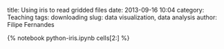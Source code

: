 title: Using iris to read gridded files
date:  2013-09-16 10:04
category: Teaching
tags: downloading
slug: data visualization, data analysis
author: Filipe Fernandes

{% notebook python-iris.ipynb cells[2:] %}
